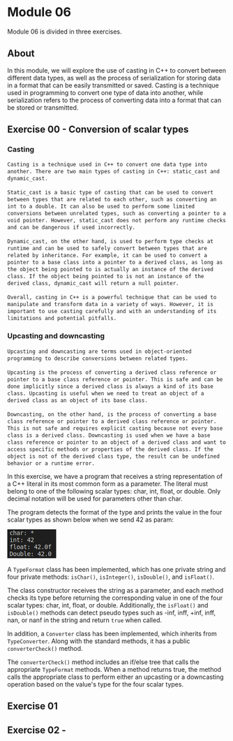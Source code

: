 # Module 06

Module 06 is divided in three exercises.

## About

In this module, we will explore the use of casting in C++ to convert between different data types, as well as the process of serialization for storing data in a format that can be easily transmitted or saved. Casting is a technique used in programming to convert one type of data into another, while serialization refers to the process of converting data into a format that can be stored or transmitted.


## Exercise 00 - Conversion of scalar types

### Casting
	Casting is a technique used in C++ to convert one data type into another. There are two main types of casting in C++: static_cast and dynamic_cast.

	Static_cast is a basic type of casting that can be used to convert between types that are related to each other, such as converting an int to a double. It can also be used to perform some limited conversions between unrelated types, such as converting a pointer to a void pointer. However, static_cast does not perform any runtime checks and can be dangerous if used incorrectly.

	Dynamic_cast, on the other hand, is used to perform type checks at runtime and can be used to safely convert between types that are related by inheritance. For example, it can be used to convert a pointer to a base class into a pointer to a derived class, as long as the object being pointed to is actually an instance of the derived class. If the object being pointed to is not an instance of the derived class, dynamic_cast will return a null pointer.

	Overall, casting in C++ is a powerful technique that can be used to manipulate and transform data in a variety of ways. However, it is important to use casting carefully and with an understanding of its limitations and potential pitfalls.

### Upcasting and downcasting

	Upcasting and downcasting are terms used in object-oriented programming to describe conversions between related types.

	Upcasting is the process of converting a derived class reference or pointer to a base class reference or pointer. This is safe and can be done implicitly since a derived class is always a kind of its base class. Upcasting is useful when we need to treat an object of a derived class as an object of its base class.

	Downcasting, on the other hand, is the process of converting a base class reference or pointer to a derived class reference or pointer. This is not safe and requires explicit casting because not every base class is a derived class. Downcasting is used when we have a base class reference or pointer to an object of a derived class and want to access specific methods or properties of the derived class. If the object is not of the derived class type, the result can be undefined behavior or a runtime error.


In this exercise, we have a program that receives a string representation of a C++ literal in its most common form as a parameter. The literal must belong to one of the following scalar types: char, int, float, or double. Only decimal notation will be used for parameters other than char.

The program detects the format of the type and prints the value in the four scalar types as shown below when we send 42 as param:

![eg_conv](images/eg_conv.png)

A ```TypeFormat``` class has been implemented, which has one private string and four private methods: ```isChar()```, ```isInteger()```, ```isDouble()```, and ```isFloat()```.

The class constructor receives the string as a parameter, and each method checks its type before returning the corresponding value in one of the four scalar types: char, int, float, or double. Additionally, the ```isFloat()``` and ```isDouble()``` methods can detect pseudo types such as -inf, inff, +inf, inff, nan, or nanf in the string and return ```true``` when called.

In addition, a ```Converter``` class has been implemented, which inherits from ```TypeConverter```. Along with the standard methods, it has a public ```converterCheck()``` method.

The ```converterCheck()``` method includes an if/else tree that calls the appropriate ```TypeFormat``` methods. When a method returns true, the method calls the appropriate class to perform either an upcasting or a downcasting operation based on the value's type for the four scalar types.



## Exercise 01



## Exercise 02 - 


